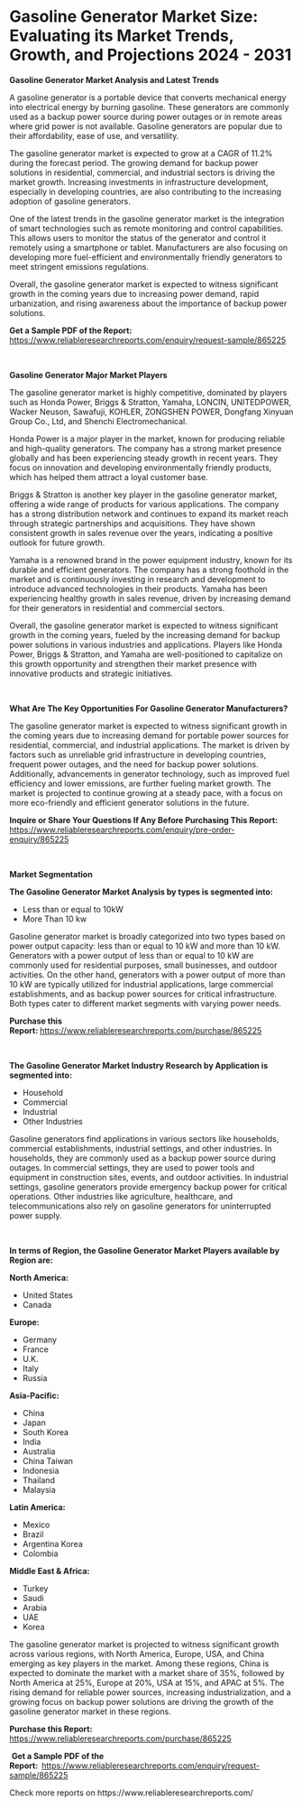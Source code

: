 <p><h1>Gasoline Generator Market Size: Evaluating its Market Trends, Growth, and Projections 2024 - 2031</h1></p><p><strong>Gasoline Generator Market Analysis and Latest Trends</strong></p>
<p><p>A gasoline generator is a portable device that converts mechanical energy into electrical energy by burning gasoline. These generators are commonly used as a backup power source during power outages or in remote areas where grid power is not available. Gasoline generators are popular due to their affordability, ease of use, and versatility.</p><p>The gasoline generator market is expected to grow at a CAGR of 11.2% during the forecast period. The growing demand for backup power solutions in residential, commercial, and industrial sectors is driving the market growth. Increasing investments in infrastructure development, especially in developing countries, are also contributing to the increasing adoption of gasoline generators.</p><p>One of the latest trends in the gasoline generator market is the integration of smart technologies such as remote monitoring and control capabilities. This allows users to monitor the status of the generator and control it remotely using a smartphone or tablet. Manufacturers are also focusing on developing more fuel-efficient and environmentally friendly generators to meet stringent emissions regulations.</p><p>Overall, the gasoline generator market is expected to witness significant growth in the coming years due to increasing power demand, rapid urbanization, and rising awareness about the importance of backup power solutions.</p></p>
<p><strong>Get a Sample PDF of the Report:&nbsp;</strong> <a href="https://www.reliableresearchreports.com/enquiry/request-sample/865225">https://www.reliableresearchreports.com/enquiry/request-sample/865225</a></p>
<p>&nbsp;</p>
<p><strong>Gasoline Generator Major Market Players</strong></p>
<p><p>The gasoline generator market is highly competitive, dominated by players such as Honda Power, Briggs & Stratton, Yamaha, LONCIN, UNITEDPOWER, Wacker Neuson, Sawafuji, KOHLER, ZONGSHEN POWER, Dongfang Xinyuan Group Co., Ltd, and Shenchi Electromechanical. </p><p>Honda Power is a major player in the market, known for producing reliable and high-quality generators. The company has a strong market presence globally and has been experiencing steady growth in recent years. They focus on innovation and developing environmentally friendly products, which has helped them attract a loyal customer base.</p><p>Briggs & Stratton is another key player in the gasoline generator market, offering a wide range of products for various applications. The company has a strong distribution network and continues to expand its market reach through strategic partnerships and acquisitions. They have shown consistent growth in sales revenue over the years, indicating a positive outlook for future growth.</p><p>Yamaha is a renowned brand in the power equipment industry, known for its durable and efficient generators. The company has a strong foothold in the market and is continuously investing in research and development to introduce advanced technologies in their products. Yamaha has been experiencing healthy growth in sales revenue, driven by increasing demand for their generators in residential and commercial sectors.</p><p>Overall, the gasoline generator market is expected to witness significant growth in the coming years, fueled by the increasing demand for backup power solutions in various industries and applications. Players like Honda Power, Briggs & Stratton, and Yamaha are well-positioned to capitalize on this growth opportunity and strengthen their market presence with innovative products and strategic initiatives.</p></p>
<p>&nbsp;</p>
<p><strong>What Are The Key Opportunities For Gasoline Generator Manufacturers?</strong></p>
<p><p>The gasoline generator market is expected to witness significant growth in the coming years due to increasing demand for portable power sources for residential, commercial, and industrial applications. The market is driven by factors such as unreliable grid infrastructure in developing countries, frequent power outages, and the need for backup power solutions. Additionally, advancements in generator technology, such as improved fuel efficiency and lower emissions, are further fueling market growth. The market is projected to continue growing at a steady pace, with a focus on more eco-friendly and efficient generator solutions in the future.</p></p>
<p><strong>Inquire or Share Your Questions If Any Before Purchasing This Report:</strong> <a href="https://www.reliableresearchreports.com/enquiry/pre-order-enquiry/865225">https://www.reliableresearchreports.com/enquiry/pre-order-enquiry/865225</a></p>
<p>&nbsp;</p>
<p><strong>Market Segmentation</strong></p>
<p><strong>The Gasoline Generator Market Analysis by types is segmented into:</strong></p>
<p><ul><li>Less than or equal to 10kW</li><li>More Than 10 kw</li></ul></p>
<p><p>Gasoline generator market is broadly categorized into two types based on power output capacity: less than or equal to 10 kW and more than 10 kW. Generators with a power output of less than or equal to 10 kW are commonly used for residential purposes, small businesses, and outdoor activities. On the other hand, generators with a power output of more than 10 kW are typically utilized for industrial applications, large commercial establishments, and as backup power sources for critical infrastructure. Both types cater to different market segments with varying power needs.</p></p>
<p><strong>Purchase this Report:&nbsp;</strong><a href="https://www.reliableresearchreports.com/purchase/865225">https://www.reliableresearchreports.com/purchase/865225</a></p>
<p>&nbsp;</p>
<p><strong>The Gasoline Generator Market Industry Research by Application is segmented into:</strong></p>
<p><ul><li>Household</li><li>Commercial</li><li>Industrial</li><li>Other Industries</li></ul></p>
<p><p>Gasoline generators find applications in various sectors like households, commercial establishments, industrial settings, and other industries. In households, they are commonly used as a backup power source during outages. In commercial settings, they are used to power tools and equipment in construction sites, events, and outdoor activities. In industrial settings, gasoline generators provide emergency backup power for critical operations. Other industries like agriculture, healthcare, and telecommunications also rely on gasoline generators for uninterrupted power supply.</p></p>
<p>&nbsp;</p>
<p><strong>In terms of Region, the Gasoline Generator Market Players available by Region are:</strong></p>
<p>
    <p> <strong> North America: </strong>
        <ul>
            <li>United States</li>
            <li>Canada</li>
        </ul>
        </p> 
    <p> <strong> Europe: </strong>
        <ul>
            <li>Germany</li>
            <li>France</li>
            <li>U.K.</li>
            <li>Italy</li>
            <li>Russia</li>
        </ul>
        </p> 
    <p> <strong> Asia-Pacific: </strong>
        <ul>
            <li>China</li>
            <li>Japan</li>
            <li>South Korea</li>
            <li>India</li>
            <li>Australia</li>
            <li>China Taiwan</li>
            <li>Indonesia</li>
            <li>Thailand</li>
            <li>Malaysia</li>
        </ul>
        </p> 
    <p> <strong> Latin America: </strong>
        <ul>
            <li>Mexico</li>
            <li>Brazil</li>
            <li>Argentina Korea</li>
            <li>Colombia</li>
        </ul>
        </p> 
    <p> <strong> Middle East & Africa: </strong>
        <ul>
            <li>Turkey</li>
            <li>Saudi</li>
            <li>Arabia</li>
            <li>UAE</li>
            <li>Korea</li>
        </ul>
    </p>
    </p>
<p><p>The gasoline generator market is projected to witness significant growth across various regions, with North America, Europe, USA, and China emerging as key players in the market. Among these regions, China is expected to dominate the market with a market share of 35%, followed by North America at 25%, Europe at 20%, USA at 15%, and APAC at 5%. The rising demand for reliable power sources, increasing industrialization, and a growing focus on backup power solutions are driving the growth of the gasoline generator market in these regions.</p></p>
<p><strong>Purchase this Report: </strong><a href="https://www.reliableresearchreports.com/purchase/865225">https://www.reliableresearchreports.com/purchase/865225</a></p>
<p>&nbsp;<strong>Get a Sample PDF of the Report:&nbsp;&nbsp;</strong><a href="https://www.reliableresearchreports.com/enquiry/request-sample/865225">https://www.reliableresearchreports.com/enquiry/request-sample/865225</a></p>
<p><strong></strong></p>
<p>Check more reports on https://www.reliableresearchreports.com/</p>